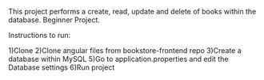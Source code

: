 This project performs a create, read, update and delete of books within the database. Beginner Project.

Instructions to run:

1)Clone 
2)Clone angular files from bookstore-frontend repo
3)Create a database within MySQL
5)Go to application.properties and edit the Database settings
6)Run project
